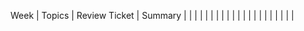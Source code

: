  Week | Topics | Review Ticket | Summary |
|  | []() | []() |  |
|  | []() | []() |  |
|  | []() | []() |  |
|  | []() | []() |  |